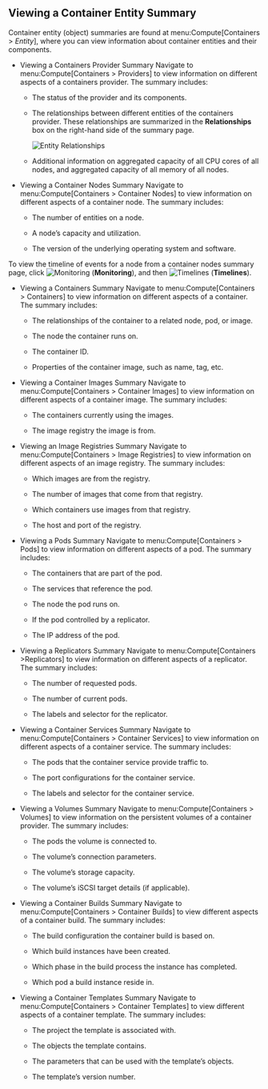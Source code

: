 ## Viewing a Container Entity Summary

Container entity (object) summaries are found at
menu:Compute\[Containers \> *Entity*\], where you can view information
about container entities and their components.

  - Viewing a Containers Provider Summary
    Navigate to menu:Compute\[Containers \> Providers\] to view
    information on different aspects of a containers provider. The
    summary includes:

      - The status of the provider and its components.

      - The relationships between different entities of the containers
        provider. These relationships are summarized in the
        **Relationships** box on the right-hand side of the summary
        page.

        ![Entity Relationships](../images/entity-relationships.png)

      - Additional information on aggregated capacity of all CPU cores
        of all nodes, and aggregated capacity of all memory of all
        nodes.

<!-- end list -->

  - Viewing a Container Nodes Summary
    Navigate to menu:Compute\[Containers \> Container Nodes\] to view
    information on different aspects of a container node. The summary
    includes:

      - The number of entities on a node.

      - A node’s capacity and utilization.

      - The version of the underlying operating system and software.

To view the timeline of events for a node from a container nodes summary
page, click ![Monitoring](../images/1994.png) (**Monitoring**), and then
![Timelines](../images/1995.png) (**Timelines**).

  - Viewing a Containers Summary
    Navigate to menu:Compute\[Containers \> Containers\] to view
    information on different aspects of a container. The summary
    includes:

      - The relationships of the container to a related node, pod, or
        image.

      - The node the container runs on.

      - The container ID.

      - Properties of the container image, such as name, tag, etc.

<!-- end list -->

  - Viewing a Container Images Summary
    Navigate to menu:Compute\[Containers \> Container Images\] to view
    information on different aspects of a container image. The summary
    includes:

      - The containers currently using the images.

      - The image registry the image is from.

<!-- end list -->

  - Viewing an Image Registries Summary
    Navigate to menu:Compute\[Containers \> Image Registries\] to view
    information on different aspects of an image registry. The summary
    includes:

      - Which images are from the registry.

      - The number of images that come from that registry.

      - Which containers use images from that registry.

      - The host and port of the registry.

<!-- end list -->

  - Viewing a Pods Summary
    Navigate to menu:Compute\[Containers \> Pods\] to view information
    on different aspects of a pod. The summary includes:

      - The containers that are part of the pod.

      - The services that reference the pod.

      - The node the pod runs on.

      - If the pod controlled by a replicator.

      - The IP address of the pod.

<!-- end list -->

  - Viewing a Replicators Summary
    Navigate to menu:Compute\[Containers \>Replicators\] to view
    information on different aspects of a replicator. The summary
    includes:

      - The number of requested pods.

      - The number of current pods.

      - The labels and selector for the replicator.

<!-- end list -->

  - Viewing a Container Services Summary
    Navigate to menu:Compute\[Containers \> Container Services\] to view
    information on different aspects of a container service. The summary
    includes:

      - The pods that the container service provide traffic to.

      - The port configurations for the container service.

      - The labels and selector for the container service.

<!-- end list -->

  - Viewing a Volumes Summary
    Navigate to menu:Compute\[Containers \> Volumes\] to view
    information on the persistent volumes of a container provider. The
    summary includes:

      - The pods the volume is connected to.

      - The volume’s connection parameters.

      - The volume’s storage capacity.

      - The volume’s iSCSI target details (if applicable).

<!-- end list -->

  - Viewing a Container Builds Summary
    Navigate to menu:Compute\[Containers \> Container Builds\] to view
    different aspects of a container build. The summary includes:

      - The build configuration the container build is based on.

      - Which build instances have been created.

      - Which phase in the build process the instance has completed.

      - Which pod a build instance reside in.

<!-- end list -->

  - Viewing a Container Templates Summary
    Navigate to menu:Compute\[Containers \> Container Templates\] to
    view different aspects of a container template. The summary
    includes:

      - The project the template is associated with.

      - The objects the template contains.

      - The parameters that can be used with the template’s objects.

      - The template’s version number.
